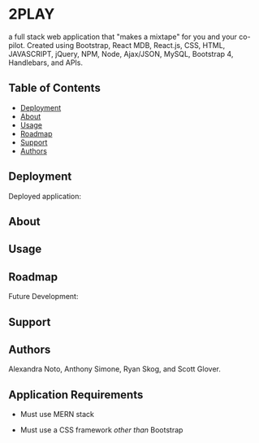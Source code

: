 # 2PLAY

a full stack web application that "makes a mixtape" for you and your co-pilot. Created using Bootstrap, React MDB, React.js, CSS, HTML, JAVASCRIPT, jQuery, NPM, Node, Ajax/JSON, MySQL, Bootstrap 4, Handlebars, and APIs. 

## Table of Contents

- [Deployment](#Deployment)
- [About](#about)
- [Usage](#usage)
- [Roadmap](#roadmap)
- [Support](#support)
- [Authors](#authors)

## Deployment

Deployed application: 

## About


## Usage


## Roadmap

Future Development:


## Support


## Authors

Alexandra Noto, Anthony Simone, Ryan Skog, and Scott Glover. 

## Application Requirements

* Must use MERN stack

* Must use a CSS framework _other than_ Bootstrap